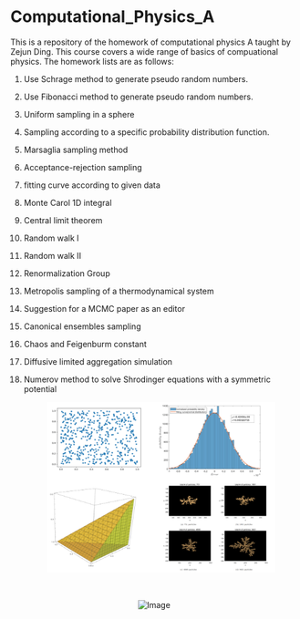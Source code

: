 # Computational_Physics_A
This is a repository of the homework of computational physics A taught by Zejun Ding.
This course covers a wide range of basics of compuational physics. The homework lists are as follows:

1. Use Schrage method to generate pseudo random numbers.
2. Use Fibonacci method to generate pseudo random numbers.
3. Uniform sampling in a sphere
4. Sampling according to a specific probability distribution function.
5. Marsaglia sampling method
6. Acceptance-rejection sampling
7. fitting curve according to given data
8. Monte Carol 1D integral
9. Central limit theorem
10. Random walk I
11. Random walk II
12. Renormalization Group
13. Metropolis sampling of a thermodynamical system
14. Suggestion for a MCMC paper as an editor
15. Canonical ensembles sampling
16. Chaos and Feigenburm constant
17. Diffusive limited aggregation simulation
18. Numerov method to solve Shrodinger equations with a symmetric potential 

    <div align=center><img src="https://github.com/kaizewang/Computational_Physics_A/raw/master/pictures/display.png" alt="Image" width="400" height="300"/>

​     



<div align=center><img src="https://github.com/kaizewang/Computational_Physics_A/raw/master/pictures/rw.gif" alt="Image" width="400" height="300"/>

